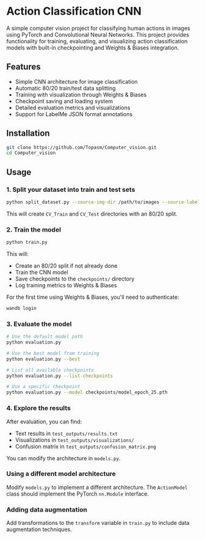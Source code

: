# Action Classification CNN

A simple computer vision project for classifying human actions in images using PyTorch and Convolutional Neural Networks. This project provides functionality for training, evaluating, and visualizing action classification models with built-in checkpointing and Weights & Biases integration.

## Features

- Simple CNN architecture for image classification
- Automatic 80/20 train/test data splitting
- Training with visualization through Weights & Biases
- Checkpoint saving and loading system
- Detailed evaluation metrics and visualizations
- Support for LabelMe JSON format annotations

## Installation


   ```bash
   git clone https://github.com/Topasm/Computer_vision.git
   cd Computer_vision
   ```


## Usage

### 1. Split your dataset into train and test sets

```bash
python split_dataset.py --source-img-dir /path/to/images --source-label-dir /path/to/labels
```

This will create `CV_Train` and `CV_Test` directories with an 80/20 split.

### 2. Train the model

```bash
python train.py
```

This will:
- Create an 80/20 split if not already done
- Train the CNN model
- Save checkpoints to the `checkpoints/` directory
- Log training metrics to Weights & Biases

For the first time using Weights & Biases, you'll need to authenticate:
```bash
wandb login
```

### 3. Evaluate the model

```bash
# Use the default model path
python evaluation.py

# Use the best model from training
python evaluation.py --best

# List all available checkpoints
python evaluation.py --list-checkpoints

# Use a specific checkpoint
python evaluation.py --model checkpoints/model_epoch_25.pth
```

### 4. Explore the results

After evaluation, you can find:
- Text results in `test_outputs/results.txt`
- Visualizations in `test_outputs/visualizations/`
- Confusion matrix in `test_outputs/confusion_matrix.png`


You can modify the architecture in `models.py`.

### Using a different model architecture

Modify `models.py` to implement a different architecture. The `ActionModel` class should implement the PyTorch `nn.Module` interface.

### Adding data augmentation

Add transformations to the `transform` variable in `train.py` to include data augmentation techniques.

